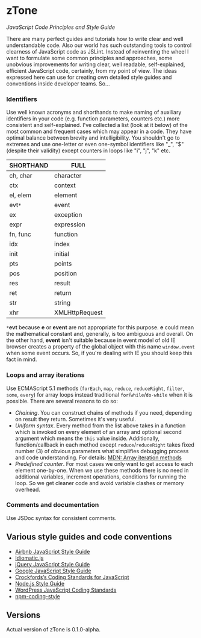 # zTone

*JavaScript Code Principles and Style Guide*

There are many perfect guides and tutorials how to write clear and well understandable code. Also our world has such outstanding tools to control clearness of JavaScript code as JSLint. Instead of reinventing the wheel I want to formulate some common principles and approaches, some unobvious improvements for writing clear, well readable, self-explained, efficient JavaScript code, certainly, from my point of view. The ideas expressed here can use for creating own detailed style guides and conventions inside developer teams. So...


### Identifiers

Use well known acronyms and shorthands to make naming of auxiliary identifiers in your code (e.g. function parameters, counters etc.) more consistent and self-explained. I've collected a list (look at it below) of the most common and frequent cases which may appear in a code. They have optimal balance between brevity and intelligibility. You shouldn't go to extremes and use one-letter or even one-symbol identifiers like "_", "$" (despite their validity) except counters in loops like "i", "j", "k" etc.

SHORTHAND |FULL          |
----------|--------------|
ch, char  |character     |
ctx       |context       |
el, elem  |element       |
evt`*`    |event         |
ex        |exception     |
expr      |expression    |
fn, func  |function      |
idx       |index         |
init      |initial       |
pts       |points        |
pos       |position      |
res       |result        |
ret       |return        |
str       |string        |
xhr       |XMLHttpRequest|
`*`**evt** because **e** or **event** are not appropriate for this purpose. **e** could mean the mathematical constant and, generally,
   is too ambiguous and overall. On the other hand, **event** isn't suitable because in event model of old IE browser creates a property of
   the global object with this name `window.event` when some event occurs. So, if you're dealing with IE you should keep this fact in mind.


### Loops and array iterations

Use ECMAScript 5.1 methods (`forEach`, `map`, `reduce`, `reduceRight`, `filter`, `some`, `every`) for array loops instead traditional `for`/`while`/`do-while` when it is possible. There are several reasons to do so:
  - *Chaining*. You can construct chains of methods if you need, depending on result they return. Sometimes it's very useful.
  - *Uniform syntax*. Every method from the list above takes in a function which is invoked on every element of an array and optional second argument which means the `this` value inside. Additionally, function/callback in each method except `reduce`/`reduceRight` takes fixed number (3) of obvious parameters what simplifies debugging process and code understanding.
  For details: [MDN: Array iteration methods](https://developer.mozilla.org/en-US/docs/Web/JavaScript/Reference/Global_Objects/Array#Iteration_methods)
  - *Predefined counter*. For most cases we only want to get access to each element one-by-one. When we use these methods there is no need in additional variables, increment operations, conditions for running the loop. So we get cleaner code and avoid variable clashes or memory overhead.


### Comments and documentation

Use JSDoc syntax for consistent comments.

## Various style guides and code conventions

- [Airbnb JavaScript Style Guide](https://github.com/airbnb/javascript#airbnb-javascript-style-guide-)
- [Idiomatic.js](https://github.com/rwaldron/idiomatic.js#principles-of-writing-consistent-idiomatic-javascript)
- [jQuery JavaScript Style Guide](https://contribute.jquery.org/style-guide/js/)
- [Google JavaScript Style Guide](https://google.github.io/styleguide/javascriptguide.xml)
- [Crockfords’s Coding Standards for JavaScript](http://javascript.crockford.com/code.html)
- [Node.js Style Guide](https://github.com/felixge/node-style-guide#nodejs-style-guide)
- [WordPress JavaScript Coding Standards](https://make.wordpress.org/core/handbook/best-practices/coding-standards/javascript/)
- [npm-coding-style](https://docs.npmjs.com/misc/coding-style)


## Versions

Actual version of zTone is 0.1.0-alpha.